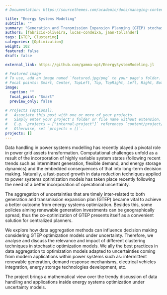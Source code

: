 ```yaml
---
# Documentation: https://sourcethemes.com/academic/docs/managing-content/

title: "Energy Systems Modeling"
subtitle: ""
summary: "Generation and Transmission Expansion Planning (GTEP) stochastic models incorporating temporal reduction via clustering algorithms."
authors: [fabricio-oliveira, lucas-condeixa, jaan-tollander]
tags: [GTEP, Clustering]
categories: [Optimization]
weight: 102
featured: false
draft: false

external_link: https://github.com/gamma-opt/EnergySystemModeling.jl

# Featured image
# To use, add an image named `featured.jpg/png` to your page's folder.
# Focal points: Smart, Center, TopLeft, Top, TopRight, Left, Right, BottomLeft, Bottom, BottomRight.
image:
  caption: ""
  focal_point: "Smart"
  preview_only: false

# Projects (optional).
#   Associate this post with one or more of your projects.
#   Simply enter your project's folder or file name without extension.
#   E.g. `projects = ["internal-project"]` references `content/project/deep-learning/index.md`.
#   Otherwise, set `projects = []`.
projects: []
---
```

Data handling in power systems modelling has recently played a pivotal role in power grid assets transformation. Computational challenges unfold as a result of the incorporation of highly variable system states (following recent trends such as intermittent generation, flexible demand, and energy storage dynamics) and the embedded consequences of that into long-term decision making. Naturally, a fast-paced growth in data reduction techniques applied to power systems optimization models has taken place recently following the need of a better incorporation of operational uncertainty.

The aggregation of uncertainties that are timely inter-related to both generation and transmission expansion plan (GTEP) became vital to achieve a better outcome from energy systems optimization. Besides this, some policies aiming renewable generation investments can be geographically spread, thus the co-optimization of GTEP presents itself as a convenient solution for centralized planners.

We explore how data aggregation methods can influence decision making considering GTEP optimization models under uncertainty. Therefore, we analyse and discuss the relevance and impact of different clustering techniques in stochastic optimization models. We ally the best practices in data aggregation to optimization models adapted to uncertainties coming from modern applications within power systems such as: intermittent renewable generation, demand response mechanisms, electrical vehicles integration, energy storage technologies development, etc.

The project brings a mathematical view over the trendy discussion of data handling and applications inside energy systems optimization under uncertainty models.
